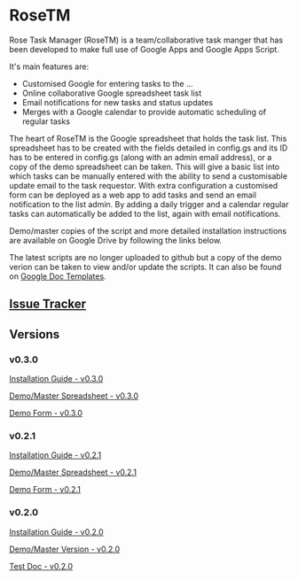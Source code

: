 # RoseTM


Rose Task Manager (RoseTM) is a team/collaborative task manger that has been developed to make full use of Google Apps and Google Apps Script.

It's main features are:

* Customised Google for entering tasks to the ...
* Online collaborative Google spreadsheet task list
* Email notifications for new tasks and status updates
* Merges with a Google calendar to provide automatic scheduling of regular tasks

The heart of RoseTM is the Google spreadsheet that holds the task list. This spreadsheet has to be created with the fields detailed in config.gs and its ID has to be entered in config.gs (along with an admin email address), or a copy of the demo spreadsheet can be taken. This will give a basic list into which tasks can be manually entered with the ability to send a customisable update email to the task requestor. With extra configuration a customised form can be deployed as a web app to add tasks and send an email notification to the list admin. By adding a daily trigger and a calendar regular tasks can automatically be added to the list, again with email notifications.

Demo/master copies of the script and more detailed installation instructions are available on Google Drive by following the links below.

The latest scripts are no longer uploaded to github but a copy of the demo verion can be taken to view and/or update the scripts. It can also be found on [Google Doc Templates](https://docs.google.com/templates). 

## [Issue Tracker](https://docs.google.com/spreadsheet/ccc?key=0Aneep_MqACaUdDRRMjg4VlZJbUVEMF91cHhtVUp2Unc&usp=sharing)

## Versions

### v0.3.0

[Installation Guide - v0.3.0](https://docs.google.com/document/d/1ws2OOdFm3xzOlMJx8w2ckFFfXBWW0qxZhTqO2m8-b3A/edit?usp=sharing)

[Demo/Master Spreadsheet - v0.3.0](https://docs.google.com/spreadsheet/ccc?key=0AhRtIprIrwuzdDMxWjhacmc0TF9Uam9sZERDdXFfRmc&usp=sharing)

[Demo Form - v0.3.0](https://script.google.com/macros/s/AKfycbwOphWOKCnsEqbWto_xkrfJLybOlczKayCvJarsESbKoAHmHo21/exec)

### v0.2.1

[Installation Guide - v0.2.1](https://docs.google.com/document/d/1tx0K_4vpCiD12NjGQK0WKwBeRRAxyc_wq2H9-0EscWM/edit?usp=sharing)

[Demo/Master Spreadsheet - v0.2.1](https://docs.google.com/spreadsheet/ccc?key=0AhRtIprIrwuzdGM0c3psbFNEV0RlcXdodER1ZE9tZFE&usp=sharing)

[Demo Form - v0.2.1](https://script.google.com/macros/s/AKfycbzYz3XYoLCDlFdLkeCneevHHIvMS5UBLFOTothSkQUFJ05Bixc/exec)

### v0.2.0

[Installation Guide - v0.2.0](https://docs.google.com/document/d/18gq2ppU85llHqIAJB2iLBXlUaqDDPll50fte4v2jX5Q/edit?usp=sharing)

[Demo/Master Version - v0.2.0](https://docs.google.com/spreadsheet/ccc?key=0AhRtIprIrwuzdE9FSlJtVFA1MDRpUWxJQVZCVWt3ZXc&usp=sharing)

[Test Doc - v0.2.0](https://docs.google.com/document/d/1AVo7nHECXS4cnC90z3AuQqp1R2RMiERHjVw0QWYm4Do/edit?usp=sharing)

